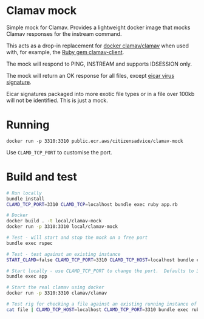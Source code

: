 # Clamav mock

Simple mock for Clamav.  Provides a lightweight docker image that mocks Clamav responses for the instream command.

This acts as a drop-in replacement for [docker clamav/clamav](https://hub.docker.com/r/clamav/clamav) when used with, for example, the [Ruby gem clamav-client](https://rubygems.org/gems/clamav-client).

The mock will respond to PING, INSTREAM and supports IDSESSION only.

The mock will return an OK response for all files, except [eicar virus signature](https://www.eicar.org/?page_id=3950).

Eicar signatures packaged into more exotic file types or in a file over 100kb will not be identified. This is just a mock.

# Running

`docker run -p 3310:3310 public.ecr.aws/citizensadvice/clamav-mock`

Use `CLAMD_TCP_PORT` to customise the port.

# Build and test

```bash
# Run locally
bundle install
CLAMD_TCP_PORT=3310 CLAMD_TCP=localhost bundle exec ruby app.rb

# Docker
docker build . -t local/clamav-mock
docker run -p 3310:3310 local/clamav-mock

# Test - will start and stop the mock on a free port
bundle exec rspec

# Test - test against an existing instance
START_CLAMD=false CLAMD_TCP_PORT=3310 CLAMD_TCP_HOST=localhost bundle exec rspec

# Start locally - use CLAMD_TCP_PORT to change the port.  Defaults to 3310
bundle exec app

# Start the real clamav using docker
docker run -p 3310:3310 clamav/clamav

# Test rig for checking a file against an existing running instance of clamav
cat file | CLAMD_TCP_HOST=localhost CLAMD_TCP_PORT=3310 bundle exec ruby test.rb
```
